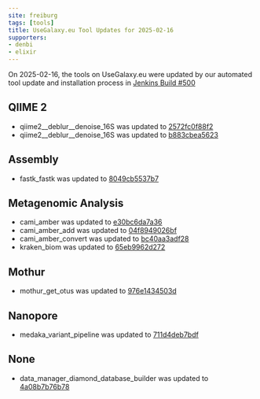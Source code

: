 ```yaml
---
site: freiburg
tags: [tools]
title: UseGalaxy.eu Tool Updates for 2025-02-16
supporters:
- denbi
- elixir
---
```


On 2025-02-16, the tools on UseGalaxy.eu were updated by our automated tool update and installation process in [Jenkins Build #500](https://build.galaxyproject.eu/job/usegalaxy-eu/job/install-tools/#500/)


## QIIME 2

- qiime2__deblur__denoise_16S was updated to [2572fc0f88f2](https://toolshed.g2.bx.psu.edu/view/q2d2/qiime2__deblur__denoise_16S/2572fc0f88f2)
- qiime2__deblur__denoise_16S was updated to [b883cbea5623](https://toolshed.g2.bx.psu.edu/view/q2d2/qiime2__deblur__denoise_16S/b883cbea5623)

## Assembly

- fastk_fastk was updated to [8049cb5537b7](https://toolshed.g2.bx.psu.edu/view/iuc/fastk_fastk/8049cb5537b7)

## Metagenomic Analysis

- cami_amber was updated to [e30bc6da7a36](https://toolshed.g2.bx.psu.edu/view/iuc/cami_amber/e30bc6da7a36)
- cami_amber_add was updated to [04f8949026bf](https://toolshed.g2.bx.psu.edu/view/iuc/cami_amber_add/04f8949026bf)
- cami_amber_convert was updated to [bc40aa3adf28](https://toolshed.g2.bx.psu.edu/view/iuc/cami_amber_convert/bc40aa3adf28)
- kraken_biom was updated to [65eb9962d272](https://toolshed.g2.bx.psu.edu/view/iuc/kraken_biom/65eb9962d272)

## Mothur

- mothur_get_otus was updated to [976e1434503d](https://toolshed.g2.bx.psu.edu/view/iuc/mothur_get_otus/976e1434503d)

## Nanopore

- medaka_variant_pipeline was updated to [711d4deb7bdf](https://toolshed.g2.bx.psu.edu/view/iuc/medaka_variant_pipeline/711d4deb7bdf)

## None

- data_manager_diamond_database_builder was updated to [4a08b7b76b78](https://toolshed.g2.bx.psu.edu/view/iuc/data_manager_diamond_database_builder/4a08b7b76b78)

